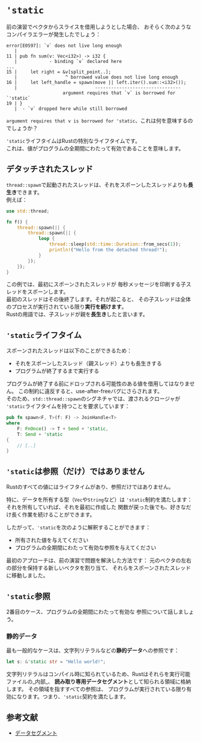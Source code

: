 # `'static`

前の演習でベクタからスライスを借用しようとした場合、
おそらく次のようなコンパイラエラーが発生したでしょう：

```text
error[E0597]: `v` does not live long enough
   |
11 | pub fn sum(v: Vec<i32>) -> i32 {
   |            - binding `v` declared here
...
15 |     let right = &v[split_point..];
   |                  ^ borrowed value does not live long enough
16 |     let left_handle = spawn(move || left.iter().sum::<i32>());
   |                             -------------------------------- 
                     argument requires that `v` is borrowed for `'static`
19 | }
   |  - `v` dropped here while still borrowed
```

`argument requires that v is borrowed for 'static`、これは何を意味するのでしょうか？

`'static`ライフタイムはRustの特別なライフタイムです。\
これは、値がプログラムの全期間にわたって有効であることを意味します。

## デタッチされたスレッド

`thread::spawn`で起動されたスレッドは、それをスポーンしたスレッドよりも**長生き**できます。\
例えば：

```rust
use std::thread;

fn f() {
    thread::spawn(|| {
        thread::spawn(|| {
            loop {
                thread::sleep(std::time::Duration::from_secs(1));
                println!("Hello from the detached thread!");
            }
        });
    });
}
```

この例では、最初にスポーンされたスレッドが
毎秒メッセージを印刷する子スレッドをスポーンします。\
最初のスレッドはその後終了します。それが起こると、
その子スレッドは全体のプロセスが実行されている限り**実行を続けます**。\
Rustの用語では、子スレッドが親を**長生き**したと言います。

## `'static`ライフタイム

スポーンされたスレッドは以下のことができるため：

- それをスポーンしたスレッド（親スレッド）よりも長生きする
- プログラムが終了するまで実行する

プログラムが終了する前にドロップされる可能性のある値を借用してはなりません。
この制約に違反すると、use-after-freeバグにさらされます。\
そのため、`std::thread::spawn`のシグネチャでは、渡されるクロージャが
`'static`ライフタイムを持つことを要求しています：

```rust
pub fn spawn<F, T>(f: F) -> JoinHandle<T> 
where
    F: FnOnce() -> T + Send + 'static,
    T: Send + 'static
{
    // [..]
}
```

## `'static`は参照（だけ）ではありません

Rustのすべての値にはライフタイムがあり、参照だけではありません。

特に、データを所有する型（`Vec`や`String`など）は
`'static`制約を満たします：それを所有していれば、それを最初に作成した
関数が戻った後でも、好きなだけ長く作業を続けることができます。

したがって、`'static`を次のように解釈することができます：

- 所有された値を与えてください
- プログラムの全期間にわたって有効な参照を与えてください

最初のアプローチは、前の演習で問題を解決した方法です：
元のベクタの左右の部分を保持する新しいベクタを割り当て、
それらをスポーンされたスレッドに移動しました。

## `'static`参照

2番目のケース、プログラムの全期間にわたって有効な
参照について話しましょう。

### 静的データ

最も一般的なケースは、文字列リテラルなどの**静的データ**への参照です：

```rust
let s: &'static str = "Hello world!";
```

文字列リテラルはコンパイル時に知られているため、Rustはそれらを実行可能ファイルの_内部_、
**読み取り専用データセグメント**として知られる領域に格納します。
その領域を指すすべての参照は、
プログラムが実行されている限り有効になります。つまり、`'static`契約を満たします。

## 参考文献

- [データセグメント](https://en.wikipedia.org/wiki/Data_segment)